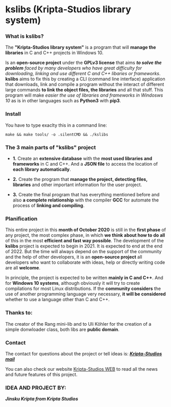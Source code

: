 # kslibs (Kripta-Studios library system)

### What is kslibs?

The **"Kripta-Studios library system"** is a program that will **manage the libraries** in C and C++ projects in Windows 10.

Is an **open-source project** under the **GPLv3 license** that aims _**to solve the problem**_ _faced by many developers who have great difficulty for downloading, linking and use different C and C++ libaries or frameworks_. **kslibs** aims to fix this by creating a CLI (command line interface) application that downloads, link and compile a program without the interact of different large commands **to link the object files, the libraries** and all that stuff. This program will make _easier the use of libraries and frameworks in Windosws 10_ as is in other languages such as **Python3** with **pip3**.

### Install 
You have to type exaclty this in a command line:
```
make && make tools/ -o .silentCMD && ./kslibs
```

### The 3 main parts of "kslibs" project

* **1.** Create an **extensive database** with the **most used libraries and frameworks** in C and C++. And a **JSON file** to access the location of **each library automatically**.

* **2.** Create the program that **manage the project, detecting files, libraries** and other important information for the user project.

* **3.** Create the final program that has everything mentioned before and also **a complete relationship** with the compiler **GCC** for automate the process of **linking and compiling**.

### Planification

This entire project in this **month of October 2020** is still in the **first phase** of any project, the most complex phase, in which **we think about how to do all** of this in the most **efficient and fast way possible**. The development of the **kslibs** project is expected to begin in 2021. It is expected to end at the end of 2022. But the time will always depend on the support of the community and the help of other developers, it is an **open-source project** all developers who want to collaborate with ideas, help or directly writing code are all **welcome**.

In principle, the project is expected to be written **mainly in C and C++**. And for **Windows 10 systems**, although obviously it will try to create compilations for most Linux distributions. If the **community considers** the use of another programming language very necessary, **it will be considered** whether to use a language other than C and C++.

### Thanks to:
The creator of the Rang mini-lib and to Uli Köhler for the creation of a simple donwloader class, both libs are **public domain**.

### Contact
The contact for questions about the project or tell ideas is: _**[Kripta-Studios mail](mailto:kriptastudios@tutamail.com)**_ 

You can also check our website [Kripta-Studios WEB](https://kripta-studios.github.io/) to read all the news and future features of this project.

### IDEA AND PROJECT BY: 
**_Jinsku Kripta from Kripta Studios_**
